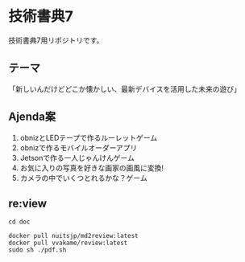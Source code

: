 技術書典7
====

技術書典7用リポジトリです。

## テーマ
「新しいんだけどどこか懐かしい、最新デバイスを活用した未来の遊び」

## Ajenda案
 1. obnizとLEDテープで作るルーレットゲーム
 2. obnizで作るモバイルオーダーアプリ
 3. Jetsonで作る一人じゃんけんゲーム
 4. お気に入りの写真を好きな画家の画風に変換!
 5. カメラの中でいくつとれるかな？ゲーム

## re:view

```
cd doc

docker pull nuitsjp/md2review:latest
docker pull vvakame/review:latest
sudo sh ./pdf.sh
```

